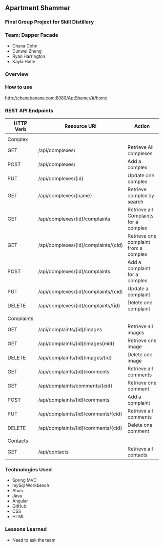 ## Apartment Shammer

### Final Group Project for Skill Distillery

### Team: Dapper Facade
* Chana Cohn
* Dunwei Zheng
* Ryan Harrington
* Kayla Hatle

### Overview


### How to use

http://chanabanana.com:8080/AptShamer/#/home

### REST API Endpoints
| HTTP Verb | Resource URI                        | Action                               |
|-----------|-------------------------------------|--------------------------------------|
|                                                                                        |
|Complex    |                                     |                                      |
| GET       | /api/complexes/                     | Retrieve All complexes               |
| POST      | /api/complexes/                     | Add a complex                        |
| PUT       | /api/complexes/{id}                 | Update one complex                   |
| GET       | /api/complexes/{name}               | Retrieve complex by search           |
| GET       | /api/complexes/{id}/complaints      | Retrieve all Complaints for a complex|
| GET       | /api/complexes/{id}/complaints/{cid}| Retrieve one complaint from a complex|
| POST      | /api/complexes/{id}/complaints      | Add a complaint for a complex        |
| PUT       | /api/complexes/{id}/complaints/{cid}| Update a complaint                   |
| DELETE    | /api/complexes/{id}/complaints/{id} | Delete one complaint                 |
|                                                                                        |
|Complaints |                                     |                                      |
| GET       | /api/complaints/{id}/images         | Retrieve all images                  |
| GET       | /api/complaints/{id}/images{mid}    | Retrieve one image                   |
| DELETE    | /api/complaints/{id}/images/{id}    | Delete one image                     |
| GET       | /api/complaints/{id}/comments       | Retrieve all comments                |
| GET       | /api/complaints/comments/{cid}      | Retrieve one comment                 |
| POST      | /api/complaints/{id}/comments       | Add a complaint                      |
| PUT       | /api/complaints/{id}/comments/{cid} | Retrieve all comments                |
| DELETE    | /api/complaints/{id}/comments/{cid} | Delete one comment                   |
|                                                                                        |
|Contacts   |                                     |                                      |
| GET       | /api/contacts                       | Retrieve all contacts                |


### Technologies Used
* Spring MVC
* mySql Workbench
* Atom
* Java
* Angular
* GitHub
* CSS
* HTML

### Lessons Learned

* Need to ask the team
